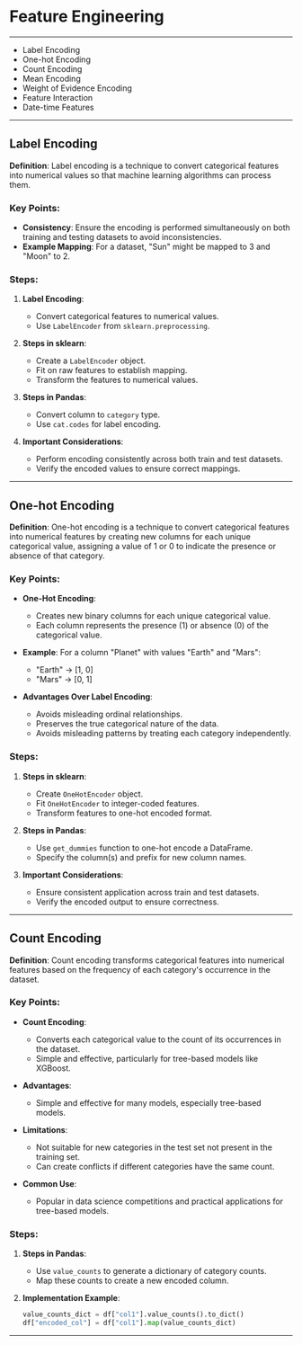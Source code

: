 # Feature Engineering

---

- Label Encoding
- One-hot Encoding
- Count Encoding
- Mean Encoding
- Weight of Evidence Encoding
- Feature Interaction
- Date-time Features

---

## Label Encoding

**Definition**: Label encoding is a technique to convert categorical features into numerical values so that machine learning algorithms can process them.

### Key Points:

- **Consistency**: Ensure the encoding is performed simultaneously on both training and testing datasets to avoid inconsistencies.
- **Example Mapping**: For a dataset, "Sun" might be mapped to 3 and "Moon" to 2.

### Steps:

1. **Label Encoding**:

   - Convert categorical features to numerical values.
   - Use `LabelEncoder` from `sklearn.preprocessing`.

2. **Steps in sklearn**:

   - Create a `LabelEncoder` object.
   - Fit on raw features to establish mapping.
   - Transform the features to numerical values.

3. **Steps in Pandas**:

   - Convert column to `category` type.
   - Use `cat.codes` for label encoding.

4. **Important Considerations**:
   - Perform encoding consistently across both train and test datasets.
   - Verify the encoded values to ensure correct mappings.

---

## One-hot Encoding

**Definition**: One-hot encoding is a technique to convert categorical features into numerical features by creating new columns for each unique categorical value, assigning a value of 1 or 0 to indicate the presence or absence of that category.

### Key Points:

- **One-Hot Encoding**:

  - Creates new binary columns for each unique categorical value.
  - Each column represents the presence (1) or absence (0) of the categorical value.

- **Example**: For a column "Planet" with values "Earth" and "Mars":

  - "Earth" -> [1, 0]
  - "Mars" -> [0, 1]

- **Advantages Over Label Encoding**:
  - Avoids misleading ordinal relationships.
  - Preserves the true categorical nature of the data.
  - Avoids misleading patterns by treating each category independently.

### Steps:

1. **Steps in sklearn**:

   - Create `OneHotEncoder` object.
   - Fit `OneHotEncoder` to integer-coded features.
   - Transform features to one-hot encoded format.

2. **Steps in Pandas**:

   - Use `get_dummies` function to one-hot encode a DataFrame.
   - Specify the column(s) and prefix for new column names.

3. **Important Considerations**:
   - Ensure consistent application across train and test datasets.
   - Verify the encoded output to ensure correctness.

---

## Count Encoding

**Definition**: Count encoding transforms categorical features into numerical features based on the frequency of each category's occurrence in the dataset.

### Key Points:

- **Count Encoding**:

  - Converts each categorical value to the count of its occurrences in the dataset.
  - Simple and effective, particularly for tree-based models like XGBoost.

- **Advantages**:

  - Simple and effective for many models, especially tree-based models.

- **Limitations**:

  - Not suitable for new categories in the test set not present in the training set.
  - Can create conflicts if different categories have the same count.

- **Common Use**:

  - Popular in data science competitions and practical applications for tree-based models.

### Steps:

1. **Steps in Pandas**:

   - Use `value_counts` to generate a dictionary of category counts.
   - Map these counts to create a new encoded column.

2. **Implementation Example**:

   ```python
   value_counts_dict = df["col1"].value_counts().to_dict()
   df["encoded_col"] = df["col1"].map(value_counts_dict)
   ```

---
